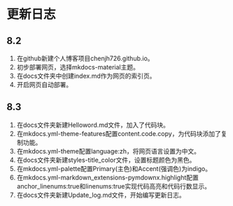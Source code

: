 # 更新日志

## 8.2
1. 在github新建个人博客项目chenjh726.github.io。
2. 初步部署网页，选择mkdocs-material主题。
3. 在docs文件夹中创建index.md作为网页的索引页。
4. 开启网页自动部署。

## 8.3
1. 在docs文件夹新建Helloword.md文件，加入了代码块。
2. 在mkdocs.yml-theme-features配置content.code.copy，为代码块添加了复制功能。
3. 在mkdocs.yml-theme配置language:zh，将网页语言设置为中文。
4. 在docs文件夹新建styles-title_color文件，设置标题颜色为黑色。
5. 在mkdocs.yml-palette配置Primary(主色)和Accent(强调色)为indigo。
6. 在mkdocs.yml-markdown_extensions-pymdownx.highlight配置anchor_linenums:true和linenums:true实现代码高亮和代码行数显示。
7. 在docs文件夹新建Update_log.md文件，开始编写更新日志。
